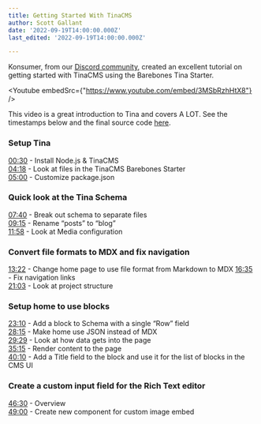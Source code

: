 ```yaml
---
title: Getting Started With TinaCMS
author: Scott Gallant
date: '2022-09-19T14:00:00.000Z'
last_edited: '2022-09-19T14:00:00.000Z'

---
```


Konsumer, from our [Discord community](https://discord.com/invite/zumN63Ybpf), created an excellent tutorial on getting started with TinaCMS using the Barebones Tina Starter.

<Youtube embedSrc={"https://www.youtube.com/embed/3MSbRzhHtX8"} />

This video is a great introduction to Tina and covers A LOT.  See the timestamps below and the final source code [here](https://github.com/konsumer/tina-gettingstarted).  

### Setup Tina
[00:30](https://www.youtube.com/watch?v=3MSbRzhHtX8\&t=30s) - Install Node.js & TinaCMS  
[04:18](https://www.youtube.com/watch?v=3MSbRzhHtX8\&t=258s) - Look at files in the TinaCMS Barebones Starter   
[05:00](https://www.youtube.com/watch?v=3MSbRzhHtX8\&t=300s) - Customize package.json   

### Quick look at the Tina Schema
[07:40](https://www.youtube.com/watch?v=3MSbRzhHtX8\&t=460s) - Break out schema to separate files  
[09:15](https://www.youtube.com/watch?v=3MSbRzhHtX8\&t=555s) - Rename “posts” to “blog”  
[11:58](https://www.youtube.com/watch?v=3MSbRzhHtX8\&t=718s) - Look at Media configuration  

### Convert file formats to MDX and fix navigation
[13:22](https://www.youtube.com/watch?v=3MSbRzhHtX8\&t=802s) - Change home page to use file format from   Markdown to MDX
[16:35](https://www.youtube.com/watch?v=3MSbRzhHtX8\&t=995s) - Fix navigation links  
[21:03](https://www.youtube.com/watch?v=3MSbRzhHtX8\&t=1263s) - Look at project structure  

### Setup home to use blocks
[23:10](https://www.youtube.com/watch?v=3MSbRzhHtX8\&t=1390s) - Add a block to Schema with a single “Row” field  
[28:15](https://www.youtube.com/watch?v=3MSbRzhHtX8\&t=1695s) - Make home use JSON instead of MDX  
[29:29](https://www.youtube.com/watch?v=3MSbRzhHtX8\&t=1769s) - Look at how data gets into the page  
[35:15](https://www.youtube.com/watch?v=3MSbRzhHtX8\&t=2115s) - Render content to the page  
[40:10](https://www.youtube.com/watch?v=3MSbRzhHtX8\&t=2410s) - Add a Title field to the block and use it for   the list of blocks in the CMS  UI

### Create a custom input field for the Rich Text editor 
[46:30](https://www.youtube.com/watch?v=3MSbRzhHtX8\&t=2790s) - Overview  
[49:00](https://www.youtube.com/watch?v=3MSbRzhHtX8\&t=2940s) - Create new component for custom image embed  

